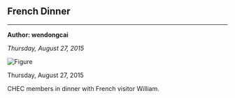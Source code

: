 ## French Dinner

---
**Author: wendongcai**

*Thursday, August 27, 2015*


![Figure](https://farm1.staticflickr.com/980/40471285840_9c09a1e6ce_c.jpg)

Thursday, August 27, 2015

CHEC members in dinner with French visitor William.